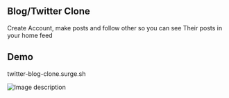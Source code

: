 ## Blog/Twitter Clone

Create Account, make posts and follow other so you can see Their posts in your home feed

## Demo

twitter-blog-clone.surge.sh

![Image description](https://imgur.com/a/4nf1ook)
